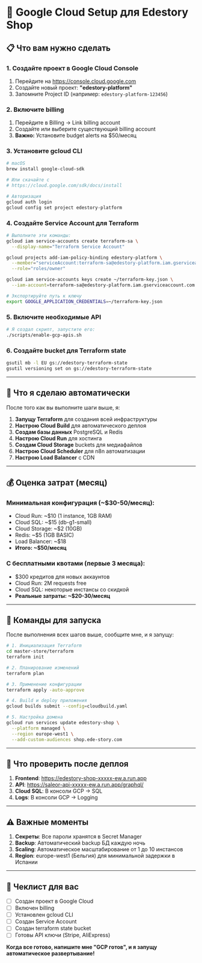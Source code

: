 # 🚀 Google Cloud Setup для Edestory Shop

## 📋 Что вам нужно сделать

### 1. Создайте проект в Google Cloud Console
1. Перейдите на https://console.cloud.google.com
2. Создайте новый проект: **"edestory-platform"**
3. Запомните Project ID (например: `edestory-platform-123456`)

### 2. Включите billing
1. Перейдите в Billing → Link billing account
2. Создайте или выберите существующий billing account
3. **Важно:** Установите budget alerts на $50/месяц

### 3. Установите gcloud CLI
```bash
# macOS
brew install google-cloud-sdk

# Или скачайте с
# https://cloud.google.com/sdk/docs/install

# Авторизация
gcloud auth login
gcloud config set project edestory-platform
```

### 4. Создайте Service Account для Terraform
```bash
# Выполните эти команды:
gcloud iam service-accounts create terraform-sa \
  --display-name="Terraform Service Account"

gcloud projects add-iam-policy-binding edestory-platform \
  --member="serviceAccount:terraform-sa@edestory-platform.iam.gserviceaccount.com" \
  --role="roles/owner"

gcloud iam service-accounts keys create ~/terraform-key.json \
  --iam-account=terraform-sa@edestory-platform.iam.gserviceaccount.com

# Экспортируйте путь к ключу
export GOOGLE_APPLICATION_CREDENTIALS=~/terraform-key.json
```

### 5. Включите необходимые API
```bash
# Я создал скрипт, запустите его:
./scripts/enable-gcp-apis.sh
```

### 6. Создайте bucket для Terraform state
```bash
gsutil mb -l EU gs://edestory-terraform-state
gsutil versioning set on gs://edestory-terraform-state
```

---

## 🤖 Что я сделаю автоматически

После того как вы выполните шаги выше, я:

1. **Запущу Terraform** для создания всей инфраструктуры
2. **Настрою Cloud Build** для автоматического деплоя
3. **Создам базы данных** PostgreSQL и Redis
4. **Настрою Cloud Run** для хостинга
5. **Создам Cloud Storage** buckets для медиафайлов
6. **Настрою Cloud Scheduler** для n8n автоматизации
7. **Настрою Load Balancer** с CDN

---

## 💰 Оценка затрат (месяц)

### Минимальная конфигурация (~$30-50/месяц):
- Cloud Run: ~$10 (1 instance, 1GB RAM)
- Cloud SQL: ~$15 (db-g1-small)
- Cloud Storage: ~$2 (10GB)
- Redis: ~$5 (1GB BASIC)
- Load Balancer: ~$18
- **Итого: ~$50/месяц**

### С бесплатными квотами (первые 3 месяца):
- $300 кредитов для новых аккаунтов
- Cloud Run: 2M requests free
- Cloud SQL: некоторые инстансы со скидкой
- **Реальные затраты: ~$20-30/месяц**

---

## 🎯 Команды для запуска

После выполнения всех шагов выше, сообщите мне, и я запущу:

```bash
# 1. Инициализация Terraform
cd master-store/terraform
terraform init

# 2. Планирование изменений
terraform plan

# 3. Применение конфигурации
terraform apply -auto-approve

# 4. Build и deploy приложения
gcloud builds submit --config=cloudbuild.yaml

# 5. Настройка домена
gcloud run services update edestory-shop \
  --platform managed \
  --region europe-west1 \
  --add-custom-audiences shop.ede-story.com
```

---

## 📱 Что проверить после деплоя

1. **Frontend**: https://edestory-shop-xxxxx-ew.a.run.app
2. **API**: https://saleor-api-xxxxx-ew.a.run.app/graphql/
3. **Cloud SQL**: В консоли GCP → SQL
4. **Logs**: В консоли GCP → Logging

---

## ⚠️ Важные моменты

1. **Секреты**: Все пароли хранятся в Secret Manager
2. **Backup**: Автоматический backup БД каждую ночь
3. **Scaling**: Автоматическое масштабирование от 1 до 10 инстансов
4. **Region**: europe-west1 (Бельгия) для минимальной задержки в Испании

---

## 📝 Чеклист для вас

- [ ] Создан проект в Google Cloud
- [ ] Включен billing
- [ ] Установлен gcloud CLI
- [ ] Создан Service Account
- [ ] Создан terraform state bucket
- [ ] Готовы API ключи (Stripe, AliExpress)

**Когда все готово, напишите мне "GCP готов", и я запущу автоматическое развертывание!**